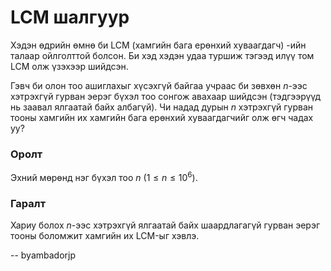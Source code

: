 LCM шалгуур
===========
Хэдэн өдрийн өмнө би LCM (хамгийн бага ерөнхий хуваагдагч) -ийн талаар
ойлголттой болсон. Би хэд хэдэн удаа туршиж тэгээд илүү том LCM олж үзэхээр
шийдсэн.

Гэвч би олон тоо ашиглахыг хүсэхгүй байгаа учраас би зөвхөн $n$-ээс хэтрэхгүй
гурван эерэг бүхэл тоо сонгож авахаар шийдсэн (тэдгээрүүд нь заавал ялгаатай
байх албагүй). Чи надад дурын $n$ хэтрэхгүй гурван тооны хамгийн их хамгийн бага
ерөнхий хуваагдагчийг олж өгч чадах уу?


### Оролт
Эхний мөрөнд нэг бүхэл тоо $n$ ($1 ≤ n ≤ 10^6$).


### Гаралт
Хариу болох $n$-ээс хэтрэхгүй ялгаатай байх шаардлагагүй гурван эерэг тооны
боломжит хамгийн их LCM-ыг хэвлэ.

-- byambadorjp
